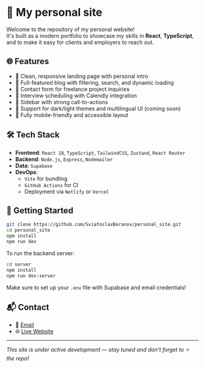 
# 💼 My personal site

Welcome to the repository of my personal website!  
It's built as a modern portfolio to showcase my skills in **React**, **TypeScript**, and to make it easy for clients and employers to reach out.

## 🌐 Features

- 🔹 Clean, responsive landing page with personal intro
- 🔹 Full-featured blog with filtering, search, and dynamic loading
- 🔹 Contact form for freelance project inquiries
- 🔹 Interview scheduling with Calendly integration
- 🔹 Sidebar with strong call-to-actions
- 🔹 Support for dark/light themes and multilingual UI (coming soon)
- 🔹 Fully mobile-friendly and accessible layout

## 🛠️ Tech Stack

- **Frontend**: `React 18`, `TypeScript`, `TailwindCSS`, `Zustand`, `React Router`
- **Backend**: `Node.js`, `Express`, `Nodemailer`
- **Data**: `Supabase`
- **DevOps**:
  - `Vite` for bundling
  - `GitHub Actions` for CI
  - Deployment via `Netlify` or `Vercel`

## 🚀 Getting Started

```bash
git clone https://github.com/SviatoslavBaranov/personal_site.git
cd personal_site
npm install
npm run dev
```

To run the backend server:

```bash
cd server
npm install
npm run dev:server
```

Make sure to set up your `.env` file with Supabase and email credentials!

## 📬 Contact

- 💌 [Email](mailto:baranov.si.work@gmail.com)
- 🌐 [Live Website](https://wait_for_it)

---

_This site is under active development — stay tuned and don't forget to ⭐ the repo!_
